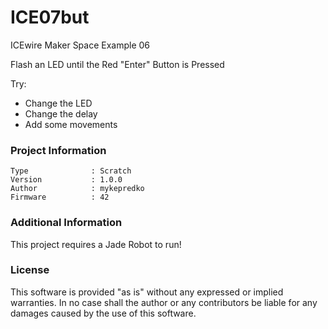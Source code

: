 ICE07but
================

ICEwire Maker Space Example 06

Flash an LED until the Red "Enter" Button is Pressed

Try:
- Change the LED
- Change the delay
- Add some movements

### Project Information
```
Type              : Scratch
Version           : 1.0.0
Author            : mykepredko
Firmware          : 42
```

### Additional Information
This project requires a Jade Robot to run!

### License
This software is provided "as is" without any expressed or implied warranties.  In no case shall the author or any contributors be liable for any damages caused by the use of this software.


